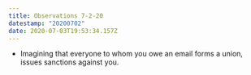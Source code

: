 ```yaml
---
title: Observations 7-2-20
datestamp: "20200702"
date: 2020-07-03T19:53:34.157Z
---
```

- Imagining that everyone to whom you owe an email forms a union, issues sanctions against you.